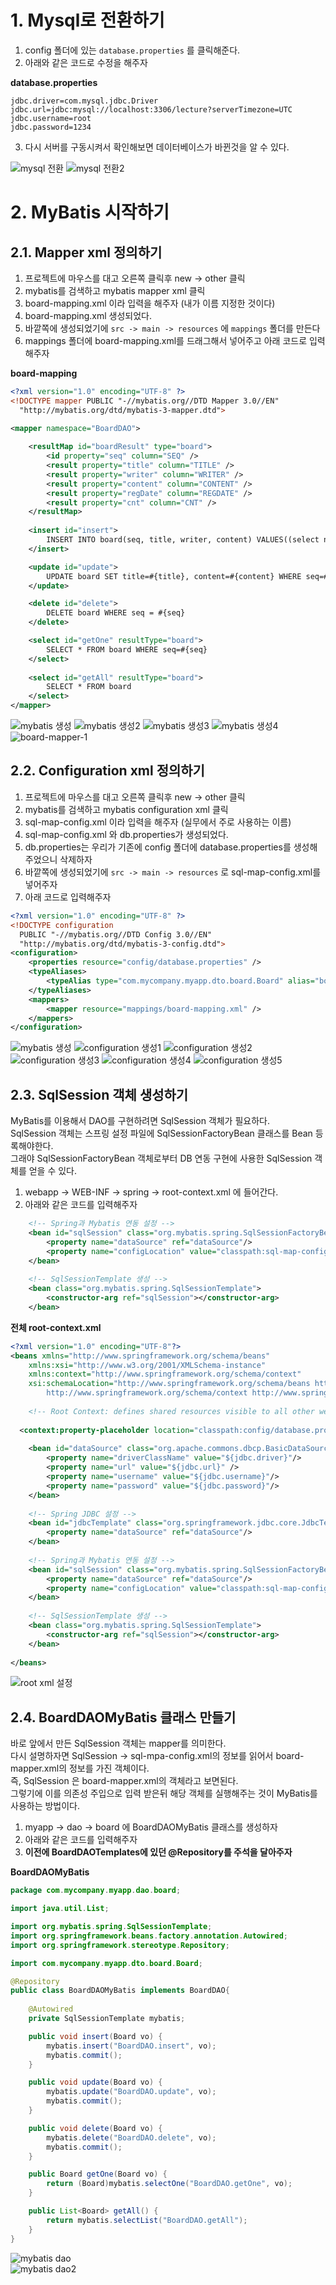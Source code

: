 # 1. Mysql로 전환하기  
      
1. config 폴더에 있는 ```database.properties``` 를 클릭해준다.         
2. 아래와 같은 코드로 수정을 해주자     
       
**database.properties**    
```   
jdbc.driver=com.mysql.jdbc.Driver
jdbc.url=jdbc:mysql://localhost:3306/lecture?serverTimezone=UTC
jdbc.username=root
jdbc.password=1234
```
3. 다시 서버를 구동시켜서 확인해보면 데이터베이스가 바뀐것을 알 수 있다.       
       
![mysql 전환](https://user-images.githubusercontent.com/50267433/84229450-88c4e980-ab24-11ea-930d-80a0fd7f4040.PNG)
![mysql 전환2](https://user-images.githubusercontent.com/50267433/84229479-a72ae500-ab24-11ea-92d2-e0f5a80abc2e.PNG)

# 2. MyBatis 시작하기    
## 2.1. Mapper xml 정의하기  
1. 프로젝트에 마우스를 대고 오른쪽 클릭후 new -> other 클릭  
2. mybatis를 검색하고 mybatis mapper xml 클릭 
3. board-mapping.xml 이라 입력을 해주자 (내가 이름 지정한 것이다)   
4. board-mapping.xml 생성되었다.   
5. 바깥쪽에 생성되었기에 ```src -> main -> resources``` 에 ```mappings``` 폴더를 만든다
6. mappings 폴더에 board-mapping.xml를 드래그해서 넣어주고 아래 코드로 입력해주자    
    
**board-mapping**
```xml
<?xml version="1.0" encoding="UTF-8" ?>
<!DOCTYPE mapper PUBLIC "-//mybatis.org//DTD Mapper 3.0//EN"
  "http://mybatis.org/dtd/mybatis-3-mapper.dtd">

<mapper namespace="BoardDAO">
	
	<resultMap id="boardResult" type="board">
		<id property="seq" column="SEQ" />
		<result property="title" column="TITLE" />
		<result property="writer" column="WRITER" />
		<result property="content" column="CONTENT" />
		<result property="regDate" column="REGDATE" />
		<result property="cnt" column="CNT" />
	</resultMap>
	
	<insert id="insert">
		INSERT INTO board(seq, title, writer, content) VALUES((select nvl(max(seq), 0)+1 from board),#{title},#{writer},#{content})
	</insert>

	<update id="update">
		UPDATE board SET title=#{title}, content=#{content} WHERE seq=#{seq}
	</update>

	<delete id="delete">
		DELETE board WHERE seq = #{seq}
	</delete>

	<select id="getOne" resultType="board">
		SELECT * FROM board WHERE seq=#{seq}
	</select>
		
	<select id="getAll" resultType="board">
		SELECT * FROM board
	</select>
</mapper>
```
![mybatis 생성](https://user-images.githubusercontent.com/50267433/84231084-52896900-ab28-11ea-9d47-f11fd6c1b307.png)
![mybatis 생성2](https://user-images.githubusercontent.com/50267433/84231094-587f4a00-ab28-11ea-9055-f56b3e7b3b92.PNG)
![mybatis 생성3](https://user-images.githubusercontent.com/50267433/84231117-6208b200-ab28-11ea-8c46-ec3ec6393511.PNG)
![mybatis 생성4](https://user-images.githubusercontent.com/50267433/84231649-8e70fe00-ab29-11ea-8edc-1e614d77aee5.PNG)
![board-mapper-1](https://user-images.githubusercontent.com/50267433/84234308-f249f580-ab2e-11ea-8c76-a43ba9ec3f0d.PNG)

## 2.2. Configuration xml 정의하기    

1. 프로젝트에 마우스를 대고 오른쪽 클릭후 new -> other 클릭  
2. mybatis를 검색하고 mybatis configuration xml 클릭 
3. sql-map-config.xml 이라 입력을 해주자 (실무에서 주로 사용하는 이름)   
4. sql-map-config.xml 와 db.properties가 생성되었다.
5. db.properties는 우리가 기존에 config 폴더에 database.properties를 생성해주었으니 삭제하자  
6. 바깥쪽에 생성되었기에 ```src -> main -> resources``` 로 sql-map-config.xml를 넣어주자  
7. 아래 코드로 입력해주자    
    
```xml   
<?xml version="1.0" encoding="UTF-8" ?>
<!DOCTYPE configuration
  PUBLIC "-//mybatis.org//DTD Config 3.0//EN"
  "http://mybatis.org/dtd/mybatis-3-config.dtd">
<configuration>
	<properties resource="config/database.properties" />
	<typeAliases>
		<typeAlias type="com.mycompany.myapp.dto.board.Board" alias="board"></typeAlias>
	</typeAliases>
	<mappers>
		<mapper resource="mappings/board-mapping.xml" />
	</mappers>
</configuration>
```
![mybatis 생성](https://user-images.githubusercontent.com/50267433/84231084-52896900-ab28-11ea-9d47-f11fd6c1b307.png)
![configuration 생성1](https://user-images.githubusercontent.com/50267433/84232578-8b770d00-ab2b-11ea-90a9-5965613c8400.PNG)
![configuration 생성2](https://user-images.githubusercontent.com/50267433/84232586-8fa32a80-ab2b-11ea-8f5c-ada2a87e6c23.PNG)
![configuration 생성3](https://user-images.githubusercontent.com/50267433/84232597-9467de80-ab2b-11ea-9ccd-977c17516e18.PNG)
![configuration 생성4](https://user-images.githubusercontent.com/50267433/84232604-992c9280-ab2b-11ea-8cc5-fee2b92c1f64.PNG)
![configuration 생성5](https://user-images.githubusercontent.com/50267433/84232610-9d58b000-ab2b-11ea-93a1-998453312bb6.PNG)

## 2.3. SqlSession 객체 생성하기 
MyBatis를 이용해서 DAO를 구현하려면 SqlSession 객체가 필요하다.        
SqlSession 객체는 스프링 설정 파일에 SqlSessionFactoryBean 클래스를 Bean 등록해야한다.       
그래야 SqlSessionFactoryBean 객체로부터 DB 연동 구현에 사용한 SqlSession 객체를 얻을 수 있다.      
      
1. webapp -> WEB-INF -> spring -> root-context.xml 에 들어간다.
2. 아래와 같은 코드를 입력해주자  

```xml
	<!-- Spring과 Mybatis 연동 설정 -->
	<bean id="sqlSession" class="org.mybatis.spring.SqlSessionFactoryBean">
		<property name="dataSource" ref="dataSource"/>
		<property name="configLocation" value="classpath:sql-map-config.xml" />
	</bean>
	
	<!-- SqlSessionTemplate 생성 -->
	<bean class="org.mybatis.spring.SqlSessionTemplate">
		<constructor-arg ref="sqlSession"></constructor-arg>
	</bean>
```

**전체 root-context.xml**
```xml
<?xml version="1.0" encoding="UTF-8"?>
<beans xmlns="http://www.springframework.org/schema/beans"
	xmlns:xsi="http://www.w3.org/2001/XMLSchema-instance"
	xmlns:context="http://www.springframework.org/schema/context"
	xsi:schemaLocation="http://www.springframework.org/schema/beans https://www.springframework.org/schema/beans/spring-beans.xsd
		http://www.springframework.org/schema/context http://www.springframework.org/schema/context/spring-context-4.3.xsd">
	
	<!-- Root Context: defines shared resources visible to all other web components -->
	
  <context:property-placeholder location="classpath:config/database.properties"/>
  
    <bean id="dataSource" class="org.apache.commons.dbcp.BasicDataSource" destroy-method="close">
		<property name="driverClassName" value="${jdbc.driver}"/>
		<property name="url" value="${jdbc.url}" />
		<property name="username" value="${jdbc.username}"/>
		<property name="password" value="${jdbc.password}"/>
	</bean>
	
	<!-- Spring JDBC 설정 -->
	<bean id="jdbcTemplate" class="org.springframework.jdbc.core.JdbcTemplate">
		<property name="dataSource" ref="dataSource"/>
	</bean>	
	
	<!-- Spring과 Mybatis 연동 설정 -->
	<bean id="sqlSession" class="org.mybatis.spring.SqlSessionFactoryBean">
		<property name="dataSource" ref="dataSource"/>
		<property name="configLocation" value="classpath:sql-map-config.xml" />
	</bean>
	
	<!-- SqlSessionTemplate 생성 -->
	<bean class="org.mybatis.spring.SqlSessionTemplate">
		<constructor-arg ref="sqlSession"></constructor-arg>
	</bean>
		
</beans>
```
![root xml 설정](https://user-images.githubusercontent.com/50267433/84234384-20c7d080-ab2f-11ea-9755-7acb5c2e3d3f.PNG)

## 2.4. BoardDAOMyBatis 클래스 만들기   
바로 앞에서 만든 SqlSession 객체는 mapper를 의미한다.      
다시 설명하자면 SqlSession -> sql-mpa-config.xml의 정보를 읽어서 board-mapper.xml의 정보를 가진 객체이다.     
즉, SqlSession 은 board-mapper.xml의 객체라고 보면된다.     
그렇기에 이를 의존성 주입으로 입력 받은뒤 해당 객체를 실행해주는 것이 MyBatis를 사용하는 방법이다.   
   
1. myapp -> dao -> board 에 BoardDAOMyBatis 클래스를 생성하자  
2. 아래와 같은 코드를 입력해주자  
3. **이전에 BoardDAOTemplates에 있던 @Repository를 주석을 달아주자**  

**BoardDAOMyBatis**   
```java
package com.mycompany.myapp.dao.board;

import java.util.List;

import org.mybatis.spring.SqlSessionTemplate;
import org.springframework.beans.factory.annotation.Autowired;
import org.springframework.stereotype.Repository;

import com.mycompany.myapp.dto.board.Board;

@Repository
public class BoardDAOMyBatis implements BoardDAO{
	
	@Autowired
	private SqlSessionTemplate mybatis;

	public void insert(Board vo) {
		mybatis.insert("BoardDAO.insert", vo);
		mybatis.commit();
	}

	public void update(Board vo) {
		mybatis.update("BoardDAO.update", vo);
		mybatis.commit();
	}

	public void delete(Board vo) {
		mybatis.delete("BoardDAO.delete", vo);
		mybatis.commit();
	}

	public Board getOne(Board vo) {
		return (Board)mybatis.selectOne("BoardDAO.getOne", vo);
	}

	public List<Board> getAll() {
		return mybatis.selectList("BoardDAO.getAll");
	}
}
```
![mybatis dao](https://user-images.githubusercontent.com/50267433/84234869-e90d5880-ab2f-11ea-9190-975957d0eddc.PNG)     
![mybatis dao2](https://user-images.githubusercontent.com/50267433/84234896-f591b100-ab2f-11ea-8815-cfa9983175a2.PNG)
        



